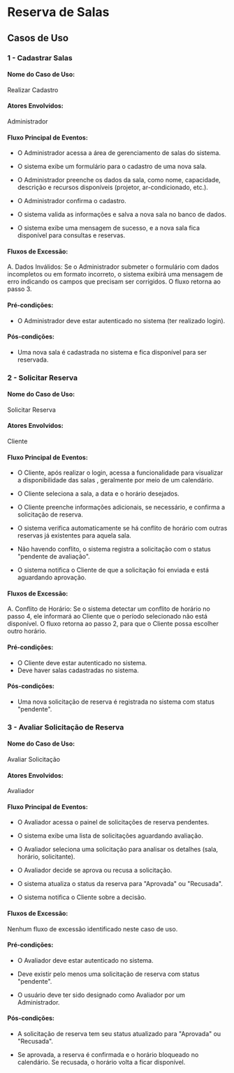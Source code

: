 # Reserva de Salas
## Casos de Uso
### 1 - Cadastrar Salas

#### Nome do Caso de Uso: 
Realizar Cadastro
#### Atores Envolvidos: 
Administrador 
#### Fluxo Principal de Eventos:
- O Administrador acessa a área de gerenciamento de salas do sistema.

- O sistema exibe um formulário para o cadastro de uma nova sala.

- O Administrador preenche os dados da sala, como nome, capacidade, descrição e recursos disponíveis (projetor, ar-condicionado, etc.).

- O Administrador confirma o cadastro.

- O sistema valida as informações e salva a nova sala no banco de dados.

- O sistema exibe uma mensagem de sucesso, e a nova sala fica disponível para consultas e reservas.
#### Fluxos de Excessão:
A. Dados Inválidos: Se o Administrador submeter o formulário com dados incompletos ou em formato incorreto, o sistema exibirá uma mensagem de erro indicando os campos que precisam ser corrigidos. O fluxo retorna ao passo 3.
#### Pré-condições:
- O Administrador deve estar autenticado no sistema (ter realizado login).
#### Pós-condições:
- Uma nova sala é cadastrada no sistema e fica disponível para ser reservada.

### 2 - Solicitar Reserva

#### Nome do Caso de Uso: 
Solicitar Reserva
#### Atores Envolvidos: 
Cliente 
#### Fluxo Principal de Eventos:
- O Cliente, após realizar o login, acessa a funcionalidade para visualizar a disponibilidade das salas , geralmente por meio de um calendário.

- O Cliente seleciona a sala, a data e o horário desejados.

- O Cliente preenche informações adicionais, se necessário, e confirma a solicitação de reserva.

- O sistema verifica automaticamente se há conflito de horário com outras reservas já existentes para aquela sala.

- Não havendo conflito, o sistema registra a solicitação com o status "pendente de avaliação".

- O sistema notifica o Cliente de que a solicitação foi enviada e está aguardando aprovação.

#### Fluxos de Excessão:
A. Conflito de Horário: Se o sistema detectar um conflito de horário no passo 4, ele informará ao Cliente que o período selecionado não está disponível. O fluxo retorna ao passo 2, para que o Cliente possa escolher outro horário.
#### Pré-condições:
- O Cliente deve estar autenticado no sistema.
- Deve haver salas cadastradas no sistema.
#### Pós-condições:
- Uma nova solicitação de reserva é registrada no sistema com status "pendente".

### 3 - Avaliar Solicitação de Reserva

#### Nome do Caso de Uso: 
Avaliar Solicitação
#### Atores Envolvidos:
Avaliador 
#### Fluxo Principal de Eventos:
- O Avaliador acessa o painel de solicitações de reserva pendentes.

- O sistema exibe uma lista de solicitações aguardando avaliação.

- O Avaliador seleciona uma solicitação para analisar os detalhes (sala, horário, solicitante).

- O Avaliador decide se aprova ou recusa a solicitação.

- O sistema atualiza o status da reserva para "Aprovada" ou "Recusada".

- O sistema notifica o Cliente sobre a decisão.
#### Fluxos de Excessão: 
Nenhum fluxo de excessão identificado neste caso de uso.
#### Pré-condições:
- O Avaliador deve estar autenticado no sistema.

- Deve existir pelo menos uma solicitação de reserva com status "pendente".

- O usuário deve ter sido designado como Avaliador por um Administrador.

#### Pós-condições:
- A solicitação de reserva tem seu status atualizado para "Aprovada" ou "Recusada".

- Se aprovada, a reserva é confirmada e o horário bloqueado no calendário. Se recusada, o horário volta a ficar disponível.
